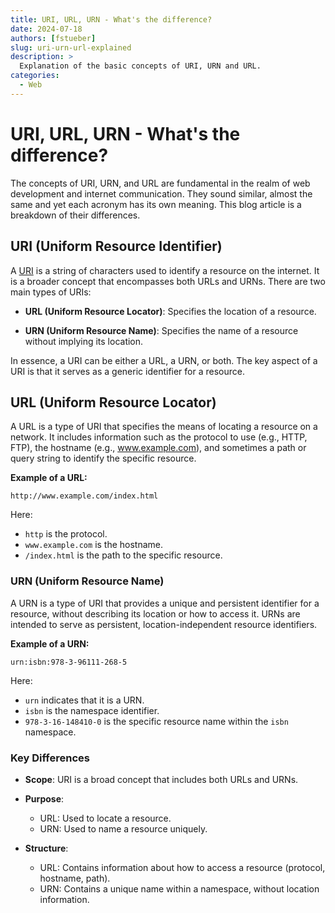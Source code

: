 ```yaml
---
title: URI, URL, URN - What's the difference?
date: 2024-07-18
authors: [fstueber]
slug: uri-urn-url-explained
description: >
  Explanation of the basic concepts of URI, URN and URL. 
categories:
  - Web
---
```


# URI, URL, URN - What's the difference?

The concepts of URI, URN, and URL are fundamental in the realm of web development and internet communication. They sound similar, almost the same and yet each acronym has its own meaning. This blog article is a breakdown of their differences.

<!-- more -->

## URI (Uniform Resource Identifier)

A [URI](https://datatracker.ietf.org/doc/html/rfc3986) is a string of characters used to identify a resource on the internet. It is a broader concept that encompasses both URLs and URNs. There are two main types of URIs:

+ **URL (Uniform Resource Locator)**: Specifies the location of a resource.

+ **URN (Uniform Resource Name)**: Specifies the name of a resource without implying its location.

In essence, a URI can be either a URL, a URN, or both. The key aspect of a URI is that it serves as a generic identifier for a resource.

## URL (Uniform Resource Locator)

A URL is a type of URI that specifies the means of locating a resource on a network. It includes information such as the protocol to use (e.g., HTTP, FTP), the hostname (e.g., www.example.com), and sometimes a path or query string to identify the specific resource.

**Example of a URL:**

```
http://www.example.com/index.html
```

Here:

+ `http` is the protocol.
+ `www.example.com` is the hostname.
+ `/index.html` is the path to the specific resource.

### URN (Uniform Resource Name)

A URN is a type of URI that provides a unique and persistent identifier for a resource, without describing its location or how to access it. URNs are intended to serve as persistent, location-independent resource identifiers.

**Example of a URN:**

```
urn:isbn:978-3-96111-268-5
```

Here:

+ `urn` indicates that it is a URN.
+ `isbn` is the namespace identifier.
+ `978-3-16-148410-0` is the specific resource name within the `isbn` namespace.

### Key Differences

+ **Scope**: URI is a broad concept that includes both URLs and URNs.

+ **Purpose**:
    - URL: Used to locate a resource.
    - URN: Used to name a resource uniquely.

+ **Structure**:
    - URL: Contains information about how to access a resource (protocol, hostname, path).
    - URN: Contains a unique name within a namespace, without location information.
